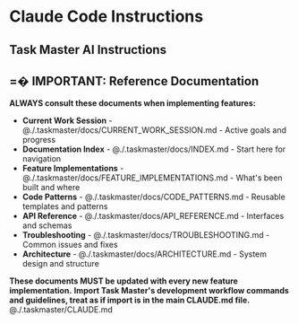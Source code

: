 # Claude Code Instructions

## Task Master AI Instructions

## =� IMPORTANT: Reference Documentation

**ALWAYS consult these documents when implementing features:**
- **Current Work Session** - @./.taskmaster/docs/CURRENT_WORK_SESSION.md - Active goals and progress
- **Documentation Index** - @./.taskmaster/docs/INDEX.md - Start here for navigation
- **Feature Implementations** - @./.taskmaster/docs/FEATURE_IMPLEMENTATIONS.md - What's been built and where
- **Code Patterns** - @./.taskmaster/docs/CODE_PATTERNS.md - Reusable templates and patterns
- **API Reference** - @./.taskmaster/docs/API_REFERENCE.md - Interfaces and schemas
- **Troubleshooting** - @./.taskmaster/docs/TROUBLESHOOTING.md - Common issues and fixes
- **Architecture** - @./.taskmaster/docs/ARCHITECTURE.md - System design and structure

**These documents MUST be updated with every new feature implementation.**
**Import Task Master's development workflow commands and guidelines, treat as if import is in the main CLAUDE.md file.**
@./.taskmaster/CLAUDE.md
